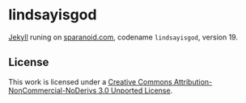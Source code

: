 lindsayisgod
============

[Jekyll][jk] runing on [sparanoid.com][sp], codename `lindsayisgod`, version 19.

License
-------

This work is licensed under a [Creative Commons Attribution-NonCommercial-NoDerivs 3.0 Unported License][ls].

[jk]: https://github.com/mojombo/jekyll
[sp]: http://sparanoid.com/
[ls]: http://creativecommons.org/licenses/by-nc-nd/3.0/
